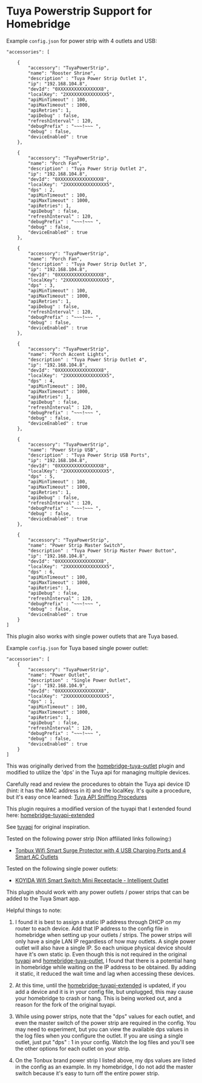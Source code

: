 Tuya Powerstrip Support for Homebridge
===================================

Example `config.json` for power strip with 4 outlets and USB:

    "accessories": [

        {
            "accessory": "TuyaPowerStrip",
            "name": "Rooster Shrine",
            "description" : "Tuya Power Strip Outlet 1",
            "ip": "192.168.104.8",
            "devId": "0XXXXXXXXXXXXXXXX8",
            "localKey": "2XXXXXXXXXXXXXXX5",
            "apiMinTimeout" : 100,
            "apiMaxTimeout" : 1000,
            "apiRetries": 1,
            "apiDebug" : false,
            "refreshInterval" : 120,
            "debugPrefix" : "~~~!~~~ ",
            "debug" : false,
            "deviceEnabled" : true
        },

        {
            "accessory": "TuyaPowerStrip",
            "name": "Porch Fan",
            "description" : "Tuya Power Strip Outlet 2",
            "ip": "192.168.104.8",
            "devId": "0XXXXXXXXXXXXXXXX8",
            "localKey": "2XXXXXXXXXXXXXXX5",
            "dps" : 2,
            "apiMinTimeout" : 100,
            "apiMaxTimeout" : 1000,
            "apiRetries": 1,
            "apiDebug" : false,
            "refreshInterval" : 120,
            "debugPrefix" : "~~~!~~~ ",
            "debug" : false,
            "deviceEnabled" : true
        },

        {
            "accessory": "TuyaPowerStrip",
            "name": "Porch Fan",
            "description" : "Tuya Power Strip Outlet 3",
            "ip": "192.168.104.8",
            "devId": "0XXXXXXXXXXXXXXXX8",
            "localKey": "2XXXXXXXXXXXXXXX5",
            "dps" : 3,
            "apiMinTimeout" : 100,
            "apiMaxTimeout" : 1000,
            "apiRetries": 1,
            "apiDebug" : false,
            "refreshInterval" : 120,
            "debugPrefix" : "~~~!~~~ ",
            "debug" : false,
            "deviceEnabled" : true
        },

        {
            "accessory": "TuyaPowerStrip",
            "name": "Porch Accent Lights",
            "description" : "Tuya Power Strip Outlet 4",
            "ip": "192.168.104.8",
            "devId": "0XXXXXXXXXXXXXXXX8",
            "localKey": "2XXXXXXXXXXXXXXX5",
            "dps" : 4,
            "apiMinTimeout" : 100,
            "apiMaxTimeout" : 1000,
            "apiRetries": 1,
            "apiDebug" : false,
            "refreshInterval" : 120,
            "debugPrefix" : "~~~!~~~ ",
            "debug" : false,
            "deviceEnabled" : true
        },

        {
            "accessory": "TuyaPowerStrip",
            "name": "Power Strip USB",
            "description" : "Tuya Power Strip USB Ports",
            "ip": "192.168.104.8",
            "devId": "0XXXXXXXXXXXXXXXX8",
            "localKey": "2XXXXXXXXXXXXXXX5",
            "dps" : 5,
            "apiMinTimeout" : 100,
            "apiMaxTimeout" : 1000,
            "apiRetries": 1,
            "apiDebug" : false,
            "refreshInterval" : 120,
            "debugPrefix" : "~~~!~~~ ",
            "debug" : false,
            "deviceEnabled" : true
        },

        {
            "accessory": "TuyaPowerStrip",
            "name": "Power Strip Master Switch",
            "description" : "Tuya Power Strip Master Power Button",
            "ip": "192.168.104.8",
            "devId": "0XXXXXXXXXXXXXXXX8",
            "localKey": "2XXXXXXXXXXXXXXX5",
            "dps" : 6,
            "apiMinTimeout" : 100,
            "apiMaxTimeout" : 1000,
            "apiRetries": 1,
            "apiDebug" : false,
            "refreshInterval" : 120,
            "debugPrefix" : "~~~!~~~ ",
            "debug" : false,
            "deviceEnabled" : true
        }
    ]


This plugin also works with single power outlets that are Tuya based.

Example `config.json` for Tuya based single power outlet:

    "accessories": [
        {
            "accessory": "TuyaPowerStrip",
            "name": "Power Outlet",
            "description" : "Single Power Outlet",
            "ip": "192.168.104.9",
            "devId": "0XXXXXXXXXXXXXXXX8",
            "localKey": "2XXXXXXXXXXXXXXX5",
            "dps" : 1,
            "apiMinTimeout" : 100,
            "apiMaxTimeout" : 1000,
            "apiRetries": 1,
            "apiDebug" : false,
            "refreshInterval" : 120,
            "debugPrefix" : "~~~!~~~ ",
            "debug" : false,
            "deviceEnabled" : true
        }
    ]


This was originally derived from the [homebridge-tuya-outlet](https://github.com/codetheweb/homebridge-tuya-outlet) plugin and modified to utilize the 'dps' in the Tuya api for managing multiple devices.

Carefully read and review the procedures to obtain the Tuya api device ID (hint: it has the MAC address in it) and the localKey. It's quite a procedure, but it's easy once learned: [Tuya API Sniffing Procedures](https://github.com/codetheweb/tuyapi/blob/master/docs/SETUP.md)

This plugin requires a modified version of the tuyapi that I extended found here: [homebridge-tuyapi-extended](https://github.com/drumfreak/homebridge-tuyapi-extended)

See [tuyapi](https://github.com/codetheweb/tuya-device) for original inspiration.

Tested on the following power strip (Non affiliated links following:)
* [Tonbux Wifi Smart Surge Protector with 4 USB Charging Ports and 4 Smart AC Outlets](https://www.amazon.com/gp/product/B0779Q3F6L/)

Tested on the following single power outlets:
* [KOYIDA Wifi Smart Switch Mini Receptacle - Intelligent Outlet](https://www.amazon.com/gp/product/B078X93ZC4)

This plugin should work with any power outlets / power strips that can be added to the Tuya Smart app.

Helpful things to note:

1. I found it is best to assign a static IP address through DHCP on my router to each device. Add that IP address to the config file in homebridge when setting up your outlets / strips. The power strips will only have a single LAN IP regardless of how may outlets. A single power outlet will also have a single IP. So each unique physical device should have it's own static ip.  Even though this is not required in the original [tuyapi](https://github.com/codetheweb/tuya-device) and [homebridge-tuya-outlet](https://github.com/codetheweb/homebridge-tuya-outlet), I found that there is a potential hang in homebridge while waiting on the IP address to be obtained. By adding it static, it reduced the wait time and lag when accessing these devices.

2. At this time, until the [homebridge-tuyapi-extended](https://github.com/drumfreak/homebridge-tuyapi-extended) is updated, if you add a device and it is in your config file, but unplugged, this may cause your homebridge to crash or hang. This is being worked out, and a reason for the fork of the original tuyapi.

3. While using power strips, note that the "dps" values for each outlet, and even the master switch of the power strip are required in the config.  You may need to experiment, but you can view the available dps values in the log files when you configure the outlet. If you are using a single outlet, just put "dps" : 1  in your config.  Watch the log files and you'll see the other options for each outlet on your strip.

4. On the Tonbux brand power strip I listed above, my dps values are listed in the config as an example.  In my homebridge, I do not add the master switch because it's easy to turn off the entire power strip.

